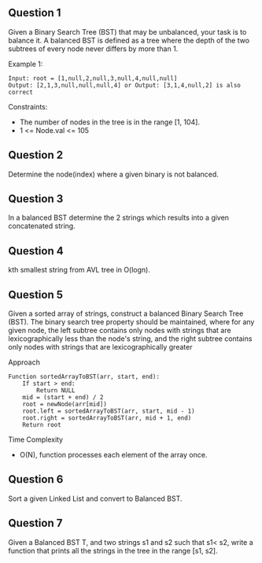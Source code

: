 ## Question 1 
Given a Binary Search Tree (BST) that may be unbalanced, your task is to balance it. A balanced BST is defined as a tree where the depth of the two subtrees of every node never differs by more than 1.

Example 1:

```
Input: root = [1,null,2,null,3,null,4,null,null]
Output: [2,1,3,null,null,null,4] or Output: [3,1,4,null,2] is also correct
```
Constraints:

- The number of nodes in the tree is in the range [1, 104].
- 1 <= Node.val <= 105

## Question 2
Determine the node(index) where a given binary is not balanced.

## Question 3
In a balanced BST determine the 2 strings which results into a given concatenated string.

## Question 4
kth smallest string from AVL tree in O(logn).

## Question 5
Given a sorted array of strings, construct a balanced Binary Search Tree (BST). The binary search tree property should be maintained, where for any given node, the left subtree contains only nodes with strings that are lexicographically less than the node's string, and the right subtree contains only nodes with strings that are lexicographically greater

Approach

```
Function sortedArrayToBST(arr, start, end):
    If start > end:
        Return NULL
    mid = (start + end) / 2
    root = newNode(arr[mid])
    root.left = sortedArrayToBST(arr, start, mid - 1)
    root.right = sortedArrayToBST(arr, mid + 1, end)
    Return root
```
Time Complexity

- O(N), function processes each element of the array once.


## Question 6
Sort a given Linked List and convert to Balanced BST.

## Question 7
Given a Balanced BST T, and two strings s1 and s2 such that s1< s2, write a function that prints all the 
strings in the tree in the range [s1, s2].
